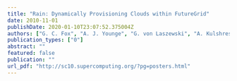 ```yaml
---
title: "Rain: Dynamically Provisioning Clouds within FutureGrid"
date: 2010-11-01
publishDate: 2020-01-10T23:07:52.375004Z
authors: ["G. C. Fox", "A. J. Younge", "G. von Laszewski", "A. Kulshrestha", "F. Wang"]
publication_types: ["0"]
abstract: ""
featured: false
publication: ""
url_pdf: "http://sc10.supercomputing.org/?pg=posters.html"
---
```


